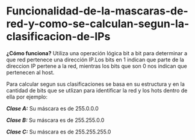 # Funcionalidad-de-la-mascaras-de-red-y-como-se-calculan-segun-la-clasificacion-de-IPs

**¿Cómo funciona?**
Utiliza una operación lógica bit a bit para determinar a que red pertenece una dirección IP.Los bits en 1 indican que parte de la direccion IP pertene a la red, mientras los bits que son 0 nos indican que pertenecen al host.

Para calcular segun sus clasificaciones se basa en su estructura y en la cantidad de bits que se utlizan para identificar la red y los hots dentro de ella por ejemplo:

***Clase A:*** Su máscara es de 255.0.0.0

***Clase B:***  Su máscara es de 255.255.0.0

***Clase C:*** Su máscara es de 255.255.255.0

